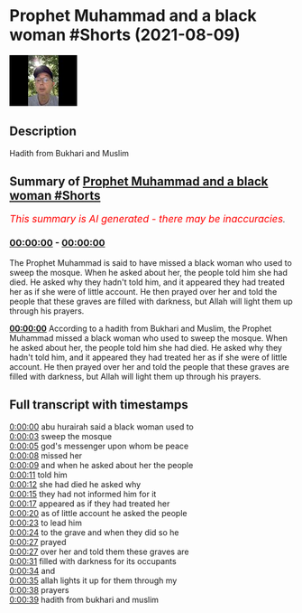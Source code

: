 # Prophet Muhammad and a black woman #Shorts (2021-08-09)

![alt Prophet Muhammad and a black woman #Shorts](ZNMRzpCSWSg.jpg "Prophet Muhammad and a black woman #Shorts")

## Description

Hadith from Bukhari and Muslim

## Summary of [Prophet Muhammad and a black woman #Shorts](https://www.youtube.com/watch?v=ZNMRzpCSWSg)


*<span style="color:red; font-size:125%">This summary is AI generated - there may be inaccuracies</span>. [](/)*

### [00:00:00](https://www.youtube.com/watch?v=ZNMRzpCSWSg&t=0) - [00:00:00](https://www.youtube.com/watch?v=ZNMRzpCSWSg&t=0)

The Prophet Muhammad is said to have missed a black woman who used to sweep the mosque. When he asked about her, the people told him she had died. He asked why they hadn't told him, and it appeared they had treated her as if she were of little account. He then prayed over her and told the people that these graves are filled with darkness, but Allah will light them up through his prayers.

**[00:00:00](https://www.youtube.com/watch?v=ZNMRzpCSWSg&t=0)** According to a hadith from Bukhari and Muslim, the Prophet Muhammad missed a black woman who used to sweep the mosque. When he asked about her, the people told him she had died. He asked why they hadn't told him, and it appeared they had treated her as if she were of little account. He then prayed over her and told the people that these graves are filled with darkness, but Allah will light them up through his prayers.

## Full transcript with timestamps

[0:00:00](https://youtu.be/ZNMRzpCSWSg?t=0) abu hurairah said a black woman used to  
[0:00:03](https://youtu.be/ZNMRzpCSWSg?t=3) sweep the mosque  
[0:00:05](https://youtu.be/ZNMRzpCSWSg?t=5) god's messenger upon whom be peace  
[0:00:08](https://youtu.be/ZNMRzpCSWSg?t=8) missed her  
[0:00:09](https://youtu.be/ZNMRzpCSWSg?t=9) and when he asked about her the people  
[0:00:11](https://youtu.be/ZNMRzpCSWSg?t=11) told him  
[0:00:12](https://youtu.be/ZNMRzpCSWSg?t=12) she had died he asked why  
[0:00:15](https://youtu.be/ZNMRzpCSWSg?t=15) they had not informed him for it  
[0:00:17](https://youtu.be/ZNMRzpCSWSg?t=17) appeared as if they had treated her  
[0:00:20](https://youtu.be/ZNMRzpCSWSg?t=20) as of little account he asked the people  
[0:00:23](https://youtu.be/ZNMRzpCSWSg?t=23) to lead him  
[0:00:24](https://youtu.be/ZNMRzpCSWSg?t=24) to the grave and when they did so he  
[0:00:27](https://youtu.be/ZNMRzpCSWSg?t=27) prayed  
[0:00:27](https://youtu.be/ZNMRzpCSWSg?t=27) over her and told them these graves are  
[0:00:31](https://youtu.be/ZNMRzpCSWSg?t=31) filled with darkness for its occupants  
[0:00:34](https://youtu.be/ZNMRzpCSWSg?t=34) and  
[0:00:35](https://youtu.be/ZNMRzpCSWSg?t=35) allah lights it up for them through my  
[0:00:38](https://youtu.be/ZNMRzpCSWSg?t=38) prayers  
[0:00:39](https://youtu.be/ZNMRzpCSWSg?t=39) hadith from bukhari and muslim  
